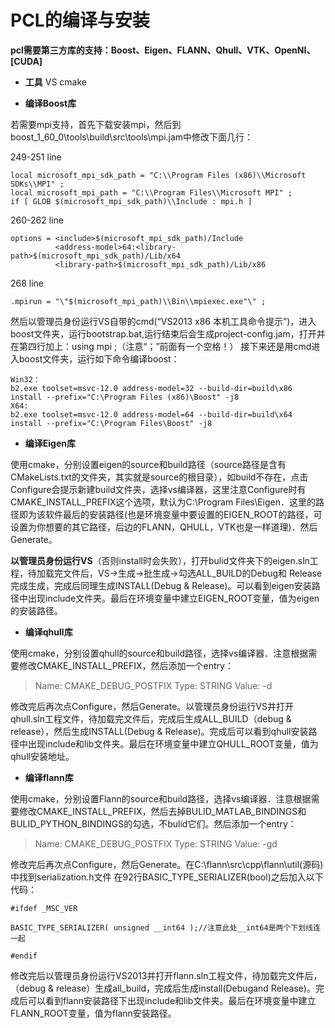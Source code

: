 # PCL的编译与安装

**pcl需要第三方库的支持：Boost、Eigen、FLANN、Qhull、VTK、OpenNI、[CUDA]**

* **工具**
    VS
    cmake

* **编译Boost库**

若需要mpi支持，首先下载安装mpi，然后到boost_1_60_0\tools\build\src\tools\mpi.jam中修改下面几行：

249-251 line
```
local microsoft_mpi_sdk_path = "C:\\Program Files (x86)\\Microsoft SDKs\\MPI" ;
local microsoft_mpi_path = "C:\\Program Files\\Microsoft MPI" ;
if [ GLOB $(microsoft_mpi_sdk_path)\\Include : mpi.h ]
```

260-262 line
```
options = <include>$(microsoft_mpi_sdk_path)/Include
          <address-model>64:<library-path>$(microsoft_mpi_sdk_path)/Lib/x64
          <library-path>$(microsoft_mpi_sdk_path)/Lib/x86
```

268 line

```
.mpirun = "\"$(microsoft_mpi_path)\\Bin\\mpiexec.exe"\" ;
```
然后以管理员身份运行VS自带的cmd(“VS2013 x86 本机工具命令提示”)，进入boost文件夹，运行bootstrap.bat,运行结束后会生成project-config.jam，打开并在第四行加上：using mpi ;（注意“；”前面有一个空格！） 接下来还是用cmd进入boost文件夹，运行如下命令编译boost：

```
Win32：
b2.exe toolset=msvc-12.0 address-model=32 --build-dir=build\x86 install --prefix="C:\Program Files (x86)\Boost" -j8
X64:
b2.exe toolset=msvc-12.0 address-model=64 --build-dir=build\x64 install --prefix="C:\Program Files\Boost" -j8
```

* **编译Eigen库**

使用cmake，分别设置eigen的source和build路径（source路径是含有CMakeLists.txt的文件夹，其实就是source的根目录），如build不存在，点击Configure会提示新建build文件夹，选择vs编译器，这里注意Configure时有CMAKE\_INSTALL\_PREFIX这个选项，默认为C:\Program Files\Eigen．这里的路径即为该软件最后的安装路径(也是环境变量中要设置的EIGEN\_ROOT的路径，可设置为你想要的其它路径，后边的FLANN，QHULL，VTK也是一样道理)．然后Generate。 

**以管理员身份运行VS**（否则install时会失败），打开bulid文件夹下的eigen.sln工程，待加载完文件后，VS->生成->批生成->勾选ALL\_BUILD的Debug和 Release完成生成，完成后同理生成INSTALL(Debug & Release)。可以看到eigen安装路径中出现include文件夹。最后在环境变量中建立EIGEN\_ROOT变量，值为eigen的安装路径。

* **编译qhull库**

使用cmake，分别设置qhull的source和build路径，选择vs编译器．注意根据需要修改CMAKE\_INSTALL\_PREFIX，然后添加一个entry：

>Name: CMAKE_DEBUG_POSTFIX
Type: STRING
Value: -d

修改完后再次点Configure，然后Generate。以管理员身份运行VS并打开qhull.sln工程文件，待加载完文件后，完成后生成ALL\_BUILD（debug & release），然后生成INSTALL(Debug & Release)。完成后可以看到qhull安装路径中出现include和lib文件夹。最后在环境变量中建立QHULL\_ROOT变量，值为qhull安装地址。

* **编译flann库**

使用cmake，分别设置Flann的source和build路径，选择vs编译器．注意根据需要修改CMAKE\_INSTALL\_PREFIX，然后去掉BULID\_MATLAB\_BINDINGS和BULID\_PYTHON\_BINDINGS的勾选，不bulid它们。然后添加一个entry：

>Name: CMAKE_DEBUG_POSTFIX
Type: STRING
Value: -gd

修改完后再次点Configure，然后Generate。在C:\flann\src\cpp\flann\util(源码)中找到serialization.h文件 在92行BASIC\_TYPE\_SERIALIZER(bool)之后加入以下代码：

```
#ifdef _MSC_VER

BASIC_TYPE_SERIALIZER( unsigned __int64 );//注意此处__int64是两个下划线连一起

#endif
```

修改完后以管理员身份运行VS2013并打开flann.sln工程文件，待加载完文件后，（debug & release）生成all\_build，完成后生成install(Debugand Release)。完成后可以看到flann安装路径下出现include和lib文件夹。最后在环境变量中建立FLANN\_ROOT变量，值为flann安装路径。
 
 